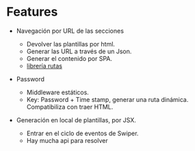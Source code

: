 # Features

- Navegación por URL de las secciones

  - Devolver las plantillas por html.
  - Generar las URL a través de un Json.
  - Generar el contenido por SPA.
  - [librería rutas](https://github.com/tildeio/router.js/)

- Password

  - Middleware estáticos.
  - Key: Password + Time stamp, generar una ruta dinámica. Compatibiliza con traer HTML.

- Generación en local de plantillas, por JSX.
  - Entrar en el ciclo de eventos de Swiper.
  - Hay mucha api para resolver
